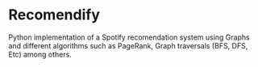 # Recomendify
Python implementation of a Spotify recomendation system using Graphs and different algorithms such as PageRank, Graph traversals (BFS, DFS, Etc) among others.
